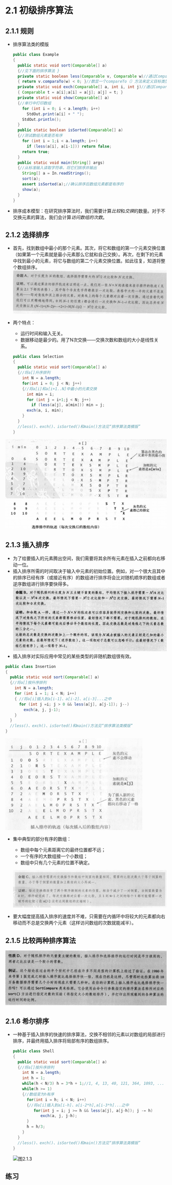 # 2.1 初级排序算法
## 2.1.1 规则
- 排序算法类的模版
  ```java
  public class Example
  {
    public static void sort(Comparable[] a)
    {//见下面的排序算法 }
    private static boolean less(Comparable v, Comparable w)//通过Comparable接口实现，对元素进行比较
    { return v.comparaTo(w) < 0; }//数显一个compareTo（）方法来定义目标类型对象的自然次序
    private static void exch(Comparable[] a, int i, int j)//通过Comparable接口实现，将元素交换位置
    { Comparable t = a[i];a[i] = a[j]; a[j] = t; }
    private static void show(Comparable[] a)
    {//单行中打印数组
      for (int i = 0; i < a.length; i++)
        StdOut.print(a[i] + " ");
      StdOut.println();
    }
    public static boolean isSorted(Comparable[] a)
    {//测试数组元素是否有序
      for (int i = 1;i < a.length; i++)
        if (less(a[i], a[i-1])) return false;
      return true;
    }
    public static void main(String[] args)
    {//从标准输入读取字符串，将它们排序并输出
      String[] a = In.readStrings();
      sort(a);
      assert isSorted(a);//确认排序后数组元素都是有序的
      show(a);
    }
  }
  ```
- 排序成本模型：在研究排序算法时，我们需要计算*比较*和*交换*的数量。对于不交换元素的算法，我们会计算*访问数组的次数*。

## 2.1.2 选择排序
- 首先，找到数组中最小的那个元素。其次，将它和数组的第一个元素交换位置（如果第一个元素就是最小元素那么它就和自己交换）。再次，在剩下的元素中找到最小的元素，将它与数组的第二个元素交换位置。如此往复，知道将整个数组排序。
![命题a](/assets/命题a.png)
- 两个特点：
  - 运行时间和输入无关。
  - 数据移动是最少的。用了N次交换——交换次数和数组的大小是线性关系。

  ```java
  public class Selection
  {
    public static void sort(Comparable[] a)
    {//将a[]升序排列
      int N = a.length;
      for(int i = 0; j < N; j++)
      {//将a[i]和a[i+1..N]中最小的元素交换
        int min = i;
        for (int j = i+1;j < N; j++)
          if (less(a[j], a[min])) min = j;
        exch(a, i, min);
      }
    }
    //less()、exch()、isSorted()和main()方法见“排序算法类模版”
  }
  ```
![算法2.1图](/assets/算法2.1图.png)
![算法2.1图续](/assets/算法2.1图续.png)
## 2.1.3 插入排序
- 为了给要插入的元素腾出空间，我们需要将其余所有元素在插入之前都向右移动一位。
- 插入排序所需的时间取决于输入中元素的初始位置。例如，对一个很大且其中的排序已经有序（或接近有序）的数组进行排序将会比对随机顺序的数组或者逆序数组进行排序要快得多。
  ![命题b2.1.3](/assets/命题b2.1.3.png)
- 插入排序对实际应用中常见的某些类型的非随机数组很有效。
```java
public class Insertion
{
  public static void sort(Comparable[] a)
  {//将a[]按升序排列
    int N = a.length;
    for (int i = 1; i < N; i++)
    { //将a[i]插入到a[i-1]、a[i-2]、a[i-3]...之中
      for (int j =i; j > 0 && less(a[j], a[j-1]); j--)
        exch(a, j, j-1);
    }
  }
  //less()、exch()、isSorted()和main()方法见“排序算法类模版”
}
```
![算法2.2图](/assets/算法2.2图.png)
- 集中典型的部分有序的数组：
  - 数组中每个元素距离它的最终位置都不远；
  - 一个有序的大数组接一个小数组；
  - 数组中只有几个元素的位置不确定。

  ![命题c2.13](/assets/命题c2.13.png)
- 要大幅度提高插入排序的速度并不难，只需要在内循环中将较大的元素都向右移动而不总是交换两个元素（这样访问数组的次数就能减半）。
## 2.1.5 比较两种排序算法
![性质d2.1.5](/assets/性质d2.1.5.png)

## 2.1.6 希尔排序
- 一种基于插入排序的快速的排序算法，交换不相邻的元素以对数组的局部进行排序，并最终用插入排序将局部有序的数组排序。
  ```java
  public class Shell
  {
    public static void sort(Comparable[] a)
    {//将a[]按升序排列
      int N = a.length;
      int h = 1;
      while(h < N/3) h = 3*h + 1;//1, 4, 13, 40, 121, 364, 1093, ...
      while(h >= 1)
      {//数组变为h有序
        for(int i = h; i < N; i++)
        {//将a[i]插入到a[i-h]、a[i-2*h],a[i-3*h]...之中
           for(int j = i; j >= h && less(a[j], a[j-h]); j -= h)
              exch(a, j, j-h);
        }
        h = h/3;
      }
    }
    //less()、exch()、isSorted()和main()方法见“排序算法类模版”
  }
  ```
  ![图2.1.3](/assets/图2.1.3.png)

## 练习
